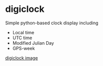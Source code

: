 # digiclock

Simple python-based clock display including

* Local time
* UTC time
* Modified Julian Day
* GPS-week

[digiclock image](https://github.com/aewallin/digiclock/blob/master/digiclock_2018-01-08.png)
